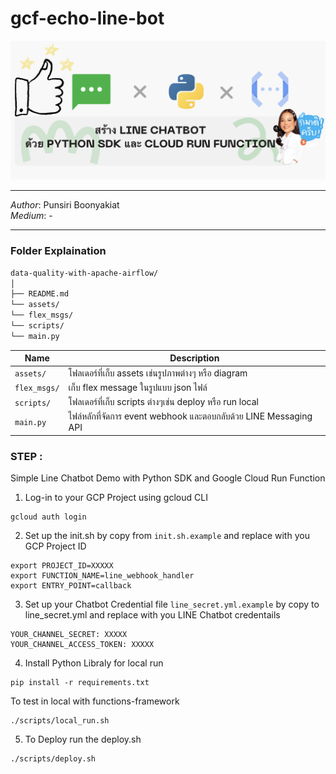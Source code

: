 # gcf-echo-line-bot

<img src="assets/title.png"><img>

---
*Author*: Punsiri Boonyakiat </br>
*Medium*: -

---

### Folder Explaination 
```md
data-quality-with-apache-airflow/
│
├── README.md
└── assets/
└── flex_msgs/
└── scripts/
└── main.py
```

| Name | Description |
| - | - |
| `assets/` | โฟลเดอร์ที่เก็บ assets เช่นรูปภาพต่างๆ หรือ diagram
| `flex_msgs/` | เก็บ flex message ในรูปแบบ json ไฟล์ |
| `scripts/`| โฟลเดอร์ที่เก็บ scripts ต่างๆเช่น deploy หรือ run local |
| `main.py`| ไฟล์หลักที่จัดการ event webhook และตอบกลับด้วย LINE Messaging API |


### STEP :  

Simple Line Chatbot Demo with Python SDK and Google Cloud Run Function

1. Log-in to your GCP Project using gcloud CLI
```
gcloud auth login
```

2. Set up the init.sh by copy from `init.sh.example` and replace with you GCP Project ID
```
export PROJECT_ID=XXXXX
export FUNCTION_NAME=line_webhook_handler
export ENTRY_POINT=callback
```

3. Set up your Chatbot Credential file `line_secret.yml.example` by copy to line_secret.yml and replace with you LINE Chatbot credentails
```
YOUR_CHANNEL_SECRET: XXXXX
YOUR_CHANNEL_ACCESS_TOKEN: XXXXX
```

4. Install Python Libraly for local run 
``` 
pip install -r requirements.txt 
```

To test in local with functions-framework
```
./scripts/local_run.sh
```

5. To Deploy run the deploy.sh

```
./scripts/deploy.sh
```
